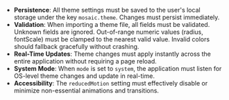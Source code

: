 - **Persistence**: All theme settings must be saved to the user's local storage under the key `mosaic.theme`. Changes must persist immediately.
- **Validation**: When importing a theme file, all fields must be validated. Unknown fields are ignored. Out-of-range numeric values (radius, fontScale) must be clamped to the nearest valid value. Invalid colors should fallback gracefully without crashing.
- **Real-Time Updates**: Theme changes must apply instantly across the entire application without requiring a page reload.
- **System Mode**: When `mode` is set to `system`, the application must listen for OS-level theme changes and update in real-time.
- **Accessibility**: The `reducedMotion` setting must effectively disable or minimize non-essential animations and transitions.
